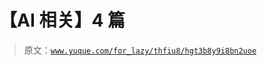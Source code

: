 # 【AI 相关】4 篇

> 原文：[`www.yuque.com/for_lazy/thfiu8/hgt3b8y9i8bn2uoe`](https://www.yuque.com/for_lazy/thfiu8/hgt3b8y9i8bn2uoe)



